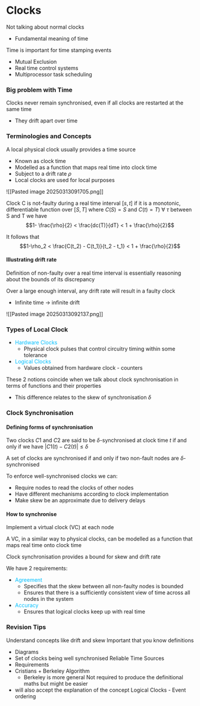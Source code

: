 # Clocks

Not talking about normal clocks
- Fundamental meaning of time

Time is important for time stamping events
- Mutual Exclusion
- Real time control systems
- Multiprocessor task scheduling

### Big problem with Time
Clocks never remain synchronised, even if all clocks are restarted at the same time
- They drift apart over time

### Terminologies and Concepts
A local physical clock usually provides a time source
- Known as clock time
- Modelled as a function that maps real time into clock time
- Subject to a drift rate $\rho$
- Local clocks are used for local purposes

![[Pasted image 20250313091705.png]]

Clock C is not-faulty during a real time interval $[s, t]$ if it is a monotonic, differentiable function over $[S, T]$ where $C(S) = S$ and $C(t) = T) \ \forall$ $\tau$ between S and T we have
$$1- \frac{\rho}{2} < \frac{dc(T)}{dT} < 1 + \frac{\rho}{2}$$

It follows that
$$1-\rho_2 < \frac{C(t_2) - C(t_1)}{t_2 - t_1} < 1 + \frac{\rho}{2}$$
#### Illustrating drift rate
Definition of non-faulty over a real time interval is essentially reasoning about the bounds of its discrepancy

Over a large enough interval, any drift rate will result in a faulty clock
- Infinite time -> infinite drift

![[Pasted image 20250313092137.png]]

### Types of Local Clock
- <span style="color:#00bfff">Hardware Clocks</span>
	- Physical clock pulses that control circuitry timing within some tolerance
- <span style="color:#00bfff">Logical Clocks</span>
	- Values obtained from hardware clock - counters

These 2 notions coincide when we talk about clock synchronisation in terms of functions and their properties
- This difference relates to the skew of synchronisation $\delta$

### Clock Synchronisation
#### Defining forms of synchronisation
Two clocks $C1$ and $C2$ are said to be $\delta$-synchronised at clock time $t$ if and only if we have $|C1(t) - C2(t)| \leq \delta$

A set of clocks are synchronised if and only if two non-fault nodes are $\delta$-synchronised

To enforce well-synchronised clocks we can:
- Require nodes to read the clocks of other nodes
- Have different mechanisms according to clock implementation
- Make skew be an approximate due to delivery delays


#### How to synchronise
Implement a virtual clock (VC) at each node

A VC, in a similar way to physical clocks, can be modelled as a function that maps real time onto clock time

Clock synchronisation provides a bound for skew and drift rate

We have 2 requirements:
- <span style="color:#00bfff">Agreement</span>
	- Specifies that the skew between all non-faulty nodes is bounded
	- Ensures that there is a sufficiently consistent view of time across all nodes in the system
- <span style="color:#00bfff">Accuracy</span>
	- Ensures that logical clocks keep up with real time



### Revision Tips
Understand concepts like drift and skew
Important that you know definitions
- Diagrams
- Set of clocks being well synchronised
Reliable Time Sources
- Requirements
- Cristians + Berkeley Algorithm
	- Berkeley is more general
Not required to produce the definitional maths but might be easier
- will also accept the explanation of the concept
Logical Clocks - Event ordering